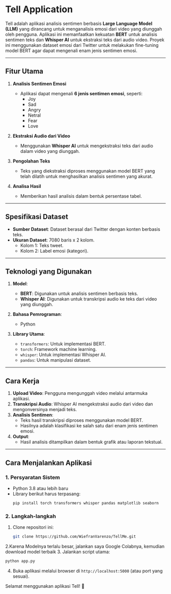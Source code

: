 # Tell Application

Tell adalah aplikasi analisis sentimen berbasis **Large Language Model (LLM)** yang dirancang untuk menganalisis emosi dari video yang diunggah oleh pengguna. Aplikasi ini memanfaatkan kekuatan **BERT** untuk analisis sentimen teks dan **Whisper AI** untuk ekstraksi teks dari audio video. Proyek ini menggunakan dataset emosi dari Twitter untuk melakukan fine-tuning model BERT agar dapat mengenali enam jenis sentimen emosi.

---

## Fitur Utama

1. **Analisis Sentimen Emosi**
   - Aplikasi dapat mengenali **6 jenis sentimen emosi**, seperti:
     - Joy
     - Sad
     - Angry
     - Netral
     - Fear
     - Love

2. **Ekstraksi Audio dari Video**
   - Menggunakan **Whisper AI** untuk mengekstraksi teks dari audio dalam video yang diunggah.

3. **Pengolahan Teks**
   - Teks yang diekstraksi diproses menggunakan model BERT yang telah dilatih untuk menghasilkan analisis sentimen yang akurat.

4. **Analisa Hasil**
   - Memberikan hasil analisis dalam bentuk persentase tabel.

---

## Spesifikasi Dataset

- **Sumber Dataset**: Dataset berasal dari Twitter dengan konten berbasis teks.
- **Ukuran Dataset**: 7080 baris x 2 kolom.
  - Kolom 1: Teks tweet.
  - Kolom 2: Label emosi (kategori).

---

## Teknologi yang Digunakan

1. **Model**:
   - **BERT**: Digunakan untuk analisis sentimen berbasis teks.
   - **Whisper AI**: Digunakan untuk transkripsi audio ke teks dari video yang diunggah.

2. **Bahasa Pemrograman**:
   - Python

3. **Library Utama**:
   - `transformers`: Untuk implementasi BERT.
   - `torch`: Framework machine learning.
   - `whisper`: Untuk implementasi Whisper AI.
   - `pandas`: Untuk manipulasi dataset.

---

## Cara Kerja

1. **Upload Video**: Pengguna mengunggah video melalui antarmuka aplikasi.
2. **Transkripsi Audio**: Whisper AI mengekstraksi audio dari video dan mengonversinya menjadi teks.
3. **Analisis Sentimen**:
   - Teks hasil transkripsi diproses menggunakan model BERT.
   - Hasilnya adalah klasifikasi ke salah satu dari enam jenis sentimen emosi.
4. **Output**:
   - Hasil analisis ditampilkan dalam bentuk grafik atau laporan tekstual.

---

## Cara Menjalankan Aplikasi

### 1. Persyaratan Sistem
- Python 3.8 atau lebih baru
- Library berikut harus terpasang:
  ```bash
  pip install torch transformers whisper pandas matplotlib seaborn
  ```

### 2. Langkah-langkah
1. Clone repositori ini:
   ```bash
   git clone https://github.com/WiefranVarenzo/TellMe.git
   ```
2.Karena Modelnya terlalu besar, jalankan saya Google Colabnya, kemudian download model terbaik
3. Jalankan script utama:
   ```bash
   python app.py
   ```
4. Buka aplikasi melalui browser di `http://localhost:5000` (atau port yang sesuai).

Selamat menggunakan aplikasi Tell! 🎉

